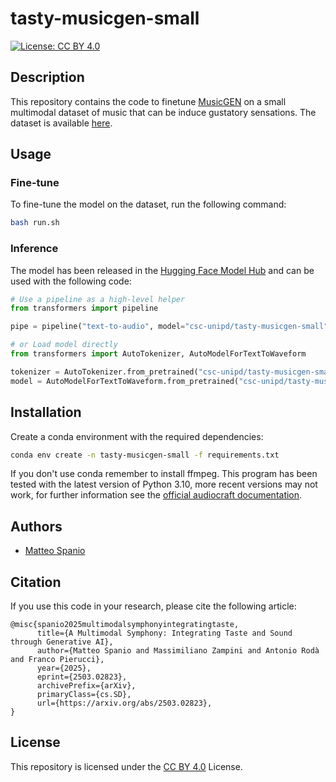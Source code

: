 # tasty-musicgen-small

[![License: CC BY 4.0](https://img.shields.io/badge/License-CC%20BY%204.0-lightgrey.svg)](https://creativecommons.org/licenses/by/4.0/)

## Description

This repository contains the code to finetune [MusicGEN](https://github.com/facebookresearch/audiocraft/blob/main/docs/MUSICGEN.md) on a small multimodal dataset of music that can be induce gustatory sensations. The dataset is available [here](https://github.com/matteospanio/taste-music-dataset).

## Usage

### Fine-tune

To fine-tune the model on the dataset, run the following command:

```bash
bash run.sh
```

### Inference

The model has been released in the [Hugging Face Model Hub](https://huggingface.co/matteospanio/tasty-musicgen-small) and can be used with the following code:

```python
# Use a pipeline as a high-level helper
from transformers import pipeline

pipe = pipeline("text-to-audio", model="csc-unipd/tasty-musicgen-small")
```

```python
# or Load model directly
from transformers import AutoTokenizer, AutoModelForTextToWaveform

tokenizer = AutoTokenizer.from_pretrained("csc-unipd/tasty-musicgen-small")
model = AutoModelForTextToWaveform.from_pretrained("csc-unipd/tasty-musicgen-small")
```

## Installation

Create a conda environment with the required dependencies:

```bash
conda env create -n tasty-musicgen-small -f requirements.txt
```

If you don't use conda remember to install ffmpeg.
This program has been tested with the latest version of Python 3.10, more recent versions may not work, for further information see the [official audiocraft documentation](https://github.com/facebookresearch/audiocraft/).

## Authors

- [Matteo Spanio](https://matteospanio.github.io/)

## Citation

If you use this code in your research, please cite the following article:

```
@misc{spanio2025multimodalsymphonyintegratingtaste,
      title={A Multimodal Symphony: Integrating Taste and Sound through Generative AI}, 
      author={Matteo Spanio and Massimiliano Zampini and Antonio Rodà and Franco Pierucci},
      year={2025},
      eprint={2503.02823},
      archivePrefix={arXiv},
      primaryClass={cs.SD},
      url={https://arxiv.org/abs/2503.02823}, 
}
```

## License

This repository is licensed under the [CC BY 4.0](https://creativecommons.org/licenses/by/4.0/) License.
